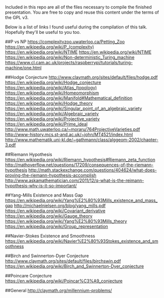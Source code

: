 Included in this repo are all of the files necessary to compile the finished
presentation. You are free to copy and reuse this content under the terms of
the GPL v3.

Below is a list of links I found useful during the compilation of this talk.
Hopefully they'll be useful to you too.

##P vs NP
https://complexityzoo.uwaterloo.ca/Petting_Zoo
https://en.wikipedia.org/wiki/P_(complexity)
https://en.wikipedia.org/wiki/NTIME
https://en.wikipedia.org/wiki/NTIME
https://en.wikipedia.org/wiki/Non-deterministic_Turing_machine
https://www.cl.cam.ac.uk/projects/raspberrypi/tutorials/turing-machine/one.html

##Hodge Conjecture
http://www.claymath.org/sites/default/files/hodge.pdf
https://en.wikipedia.org/wiki/Hodge_conjecture
https://en.wikipedia.org/wiki/Atlas_(topology)
https://en.wikipedia.org/wiki/Homeomorphism
https://en.wikipedia.org/wiki/Manifold#Mathematical_definition
https://en.wikipedia.org/wiki/Hodge_theory
https://en.wikipedia.org/wiki/Singular_point_of_an_algebraic_variety
https://en.wikipedia.org/wiki/Algebraic_variety
https://en.wikipedia.org/wiki/Projective_variety
https://en.wikipedia.org/wiki/Prime_ideal
http://www.math.uwaterloo.ca/~moraru/764ProjectiveVarieties.pdf
http://www-history.mcs.st-and.ac.uk/~john/MT4521/index.html
http://www.mathematik.uni-kl.de/~gathmann/class/alggeom-2002/chapter-3.pdf

##Riemann Hypothesis
https://en.wikipedia.org/wiki/Riemann_hypothesis#Riemann_zeta_function
http://mathoverflow.net/questions/17209/consequences-of-the-riemann-hypothesis
http://math.stackexchange.com/questions/404624/what-does-proving-the-riemann-hypothesis-accomplish
http://www.askamathematician.com/2011/12/q-what-is-the-reimann-hypothesis-why-is-it-so-important/

##Yang-Mills Existence and Mass Gap
https://en.wikipedia.org/wiki/Yang%E2%80%93Mills_existence_and_mass_gap
http://michaelnielsen.org/blog/yang_mills.pdf
https://en.wikipedia.org/wiki/Covariant_derivative
https://en.wikipedia.org/wiki/Gauge_theory
https://en.wikipedia.org/wiki/Yang%E2%80%93Mills_theory
https://en.wikipedia.org/wiki/Group_representation

##Navier-Stokes Existence and Smoothness
https://en.wikipedia.org/wiki/Navier%E2%80%93Stokes_existence_and_smoothness

##Birch and Swinnerton-Dyer Conjecture
http://www.claymath.org/sites/default/files/birchswin.pdf
https://en.wikipedia.org/wiki/Birch_and_Swinnerton-Dyer_conjecture

##Poincare Conjecture
https://en.wikipedia.org/wiki/Poincar%C3%A9_conjecture

##General
http://claymath.org/millennium-problems/
